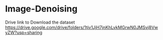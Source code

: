 # Image-Denoising
Drive link to Download the dataset https://drive.google.com/drive/folders/1tjv1JjH7jnKhLvkMGrwN0JMSvj8VwyZW?usp=sharing
